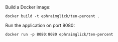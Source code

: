 Build a Docker image:

`docker build -t ephraimglick/ten-percent .`

Run the application on port 8080:

`docker run -p 8080:8080 ephraimglick/ten-percent`
